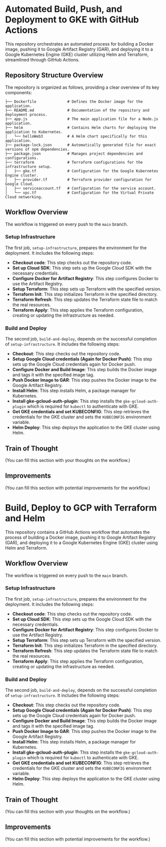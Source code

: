 # Automated Build, Push, and Deployment to GKE with GitHub Actions

This repository orchestrates an automated process for building a Docker image, pushing it to Google Artifact Registry (GAR), and deploying it to a Google Kubernetes Engine (GKE) cluster utilizing Helm and Terraform, streamlined through GitHub Actions.

## Repository Structure Overview

The repository is organized as follows, providing a clear overview of its key components:

```
├── Dockerfile              # Defines the Docker image for the application.
├── README.md               # Documentation of the repository and deployment process.
├── app.js                  # The main application file for a Node.js application.
├── helm                    # Contains Helm charts for deploying the application to Kubernetes.
│   └── helloWeb3           # A Helm chart specifically for this application.
├── package-lock.json       # Automatically generated file for exact versions of npm dependencies.
├── package.json            # Manages project dependencies and configurations.
├── terraform               # Terraform configurations for the infrastructure setup.
│   ├── gke.tf              # Configuration for the Google Kubernetes Engine cluster.
│   ├── provider.tf         # Terraform provider configuration for Google Cloud.
│   ├── serviceaccount.tf   # Configuration for the service account.
│   └── vpc.tf              # Configuration for the Virtual Private Cloud networking.
```
## Workflow Overview

The workflow is triggered on every push to the `main` branch.

### Setup Infrastructure

The first job, `setup-infrastructure`, prepares the environment for the deployment. It includes the following steps:

- **Checkout code**: This step checks out the repository code.
- **Set up Cloud SDK**: This step sets up the Google Cloud SDK with the necessary credentials.
- **Configure Docker for Artifact Registry**: This step configures Docker to use the Artifact Registry.
- **Setup Terraform**: This step sets up Terraform with the specified version.
- **Terraform Init**: This step initializes Terraform in the specified directory.
- **Terraform Refresh**: This step updates the Terraform state file to match the real resources.
- **Terraform Apply**: This step applies the Terraform configuration, creating or updating the infrastructure as needed.

### Build and Deploy

The second job, `build-and-deploy`, depends on the successful completion of `setup-infrastructure`. It includes the following steps:

- **Checkout**: This step checks out the repository code.
- **Setup Google Cloud credentials (Again for Docker Push)**: This step sets up the Google Cloud credentials again for Docker push.
- **Configure Docker and Build Image**: This step builds the Docker image and tags it with the specified image tag.
- **Push Docker Image to GAR**: This step pushes the Docker image to the Google Artifact Registry.
- **Install Helm**: This step installs Helm, a package manager for Kubernetes.
- **Install gke-gcloud-auth-plugin**: This step installs the `gke-gcloud-auth-plugin` which is required for `kubectl` to authenticate with GKE.
- **Get GKE credentials and set KUBECONFIG**: This step retrieves the credentials for the GKE cluster and sets the `KUBECONFIG` environment variable.
- **Helm Deploy**: This step deploys the application to the GKE cluster using Helm.

## Train of Thought

(You can fill this section with your thoughts on the workflow.)

## Improvements

(You can fill this section with potential improvements for the workflow.)
# Build, Deploy to GCP with Terraform and Helm

This repository contains a GitHub Actions workflow that automates the process of building a Docker image, pushing it to Google Artifact Registry (GAR), and deploying it to a Google Kubernetes Engine (GKE) cluster using Helm and Terraform.

## Workflow Overview

The workflow is triggered on every push to the `main` branch.

### Setup Infrastructure

The first job, `setup-infrastructure`, prepares the environment for the deployment. It includes the following steps:

- **Checkout code**: This step checks out the repository code.
- **Set up Cloud SDK**: This step sets up the Google Cloud SDK with the necessary credentials.
- **Configure Docker for Artifact Registry**: This step configures Docker to use the Artifact Registry.
- **Setup Terraform**: This step sets up Terraform with the specified version.
- **Terraform Init**: This step initializes Terraform in the specified directory.
- **Terraform Refresh**: This step updates the Terraform state file to match the real resources.
- **Terraform Apply**: This step applies the Terraform configuration, creating or updating the infrastructure as needed.

### Build and Deploy

The second job, `build-and-deploy`, depends on the successful completion of `setup-infrastructure`. It includes the following steps:

- **Checkout**: This step checks out the repository code.
- **Setup Google Cloud credentials (Again for Docker Push)**: This step sets up the Google Cloud credentials again for Docker push.
- **Configure Docker and Build Image**: This step builds the Docker image and tags it with the specified image tag.
- **Push Docker Image to GAR**: This step pushes the Docker image to the Google Artifact Registry.
- **Install Helm**: This step installs Helm, a package manager for Kubernetes.
- **Install gke-gcloud-auth-plugin**: This step installs the `gke-gcloud-auth-plugin` which is required for `kubectl` to authenticate with GKE.
- **Get GKE credentials and set KUBECONFIG**: This step retrieves the credentials for the GKE cluster and sets the `KUBECONFIG` environment variable.
- **Helm Deploy**: This step deploys the application to the GKE cluster using Helm.

## Train of Thought

(You can fill this section with your thoughts on the workflow.)

## Improvements

(You can fill this section with potential improvements for the workflow.)
